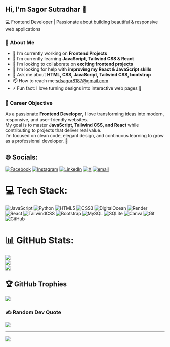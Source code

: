 ## Hi, I'm Sagor Sutradhar 👋  
💻 Frontend Developer | Passionate about building beautiful & responsive web applications  

### 🚀 About Me
- 🔭 I’m currently working on **Frontend Projects**  
- 🌱 I’m currently learning **JavaScript, Tailwind CSS & React**  
- 👯 I’m looking to collaborate on **exciting frontend projects**  
- 🤔 I’m looking for help with **improving my React & JavaScript skills**  
- 💬 Ask me about **HTML, CSS, JavaScript, Tailwind CSS, bootstrap**  
- 📫 How to reach me:sdsagor8187@gmail.com
- ⚡ Fun fact: I love turning designs into interactive web pages 🚀  
### 🎯 Career Objective  

As a passionate **Frontend Developer**, I love transforming ideas into modern, responsive, and user-friendly websites.  
My goal is to master **JavaScript, Tailwind CSS, and React** while contributing to projects that deliver real value.  
I’m focused on clean code, elegant design, and continuous learning to grow as a professional developer. 🚀


## 🌐 Socials:
[![Facebook](https://img.shields.io/badge/Facebook-%231877F2.svg?logo=Facebook&logoColor=white)](https://facebook.com/sdsagor.sd.9) [![Instagram](https://img.shields.io/badge/Instagram-%23E4405F.svg?logo=Instagram&logoColor=white)](https://instagram.com/sagor_sutradhar_1) [![LinkedIn](https://img.shields.io/badge/LinkedIn-%230077B5.svg?logo=linkedin&logoColor=white)](https://linkedin.com/in/sagor-sutradhar-895199383) [![X](https://img.shields.io/badge/X-black.svg?logo=X&logoColor=white)](https://x.com/Sagor8187) [![email](https://img.shields.io/badge/Email-D14836?logo=gmail&logoColor=white)](mailto:sdsagor8187@gmail.com) 

# 💻 Tech Stack:
![JavaScript](https://img.shields.io/badge/javascript-%23323330.svg?style=for-the-badge&logo=javascript&logoColor=%23F7DF1E) ![Python](https://img.shields.io/badge/python-3670A0?style=for-the-badge&logo=python&logoColor=ffdd54) ![HTML5](https://img.shields.io/badge/html5-%23E34F26.svg?style=for-the-badge&logo=html5&logoColor=white) ![CSS3](https://img.shields.io/badge/css3-%231572B6.svg?style=for-the-badge&logo=css3&logoColor=white) ![DigitalOcean](https://img.shields.io/badge/DigitalOcean-%230167ff.svg?style=for-the-badge&logo=digitalOcean&logoColor=white) ![Render](https://img.shields.io/badge/Render-%46E3B7.svg?style=for-the-badge&logo=render&logoColor=white) ![React](https://img.shields.io/badge/react-%2320232a.svg?style=for-the-badge&logo=react&logoColor=%2361DAFB) ![TailwindCSS](https://img.shields.io/badge/tailwindcss-%2338B2AC.svg?style=for-the-badge&logo=tailwind-css&logoColor=white) ![Bootstrap](https://img.shields.io/badge/bootstrap-%238511FA.svg?style=for-the-badge&logo=bootstrap&logoColor=white) ![MySQL](https://img.shields.io/badge/mysql-4479A1.svg?style=for-the-badge&logo=mysql&logoColor=white) ![SQLite](https://img.shields.io/badge/sqlite-%2307405e.svg?style=for-the-badge&logo=sqlite&logoColor=white) ![Canva](https://img.shields.io/badge/Canva-%2300C4CC.svg?style=for-the-badge&logo=Canva&logoColor=white) ![Git](https://img.shields.io/badge/git-%23F05033.svg?style=for-the-badge&logo=git&logoColor=white) ![GitHub](https://img.shields.io/badge/github-%23121011.svg?style=for-the-badge&logo=github&logoColor=white)
# 📊 GitHub Stats:
![](https://github-readme-stats.vercel.app/api?username=Sagor8187&theme=dark&hide_border=false&include_all_commits=false&count_private=false)<br/>
![](https://nirzak-streak-stats.vercel.app/?user=Sagor8187&theme=dark&hide_border=false)<br/>
![](https://github-readme-stats.vercel.app/api/top-langs/?username=Sagor8187&theme=dark&hide_border=false&include_all_commits=false&count_private=false&layout=compact)

## 🏆 GitHub Trophies
![](https://github-profile-trophy.vercel.app/?username=Sagor8187&theme=radical&no-frame=false&no-bg=true&margin-w=4)

### ✍️ Random Dev Quote
![](https://quotes-github-readme.vercel.app/api?type=horizontal&theme=radical)

---
[![](https://visitcount.itsvg.in/api?id=Sagor8187&icon=0&color=0)](https://visitcount.itsvg.in)

<!-- Proudly created with GPRM ( https://gprm.itsvg.in ) -->
